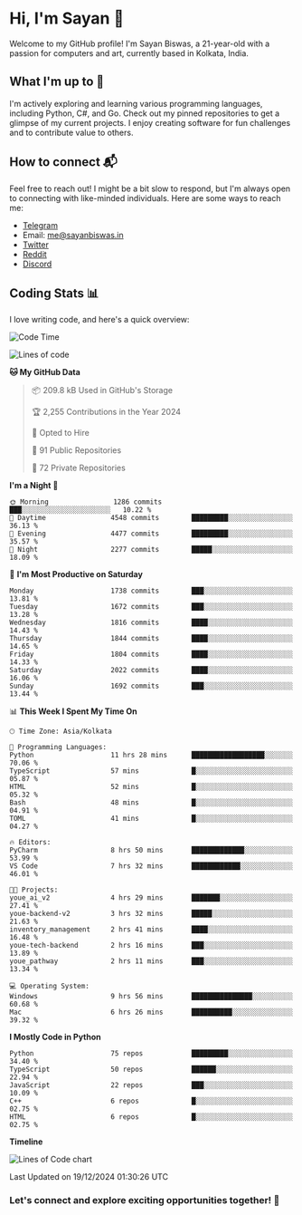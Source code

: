 # Hi, I'm Sayan 👋

Welcome to my GitHub profile! I'm Sayan Biswas, a 21-year-old with a passion for computers and art, currently based in Kolkata, India.

## What I'm up to 🚀

I'm actively exploring and learning various programming languages, including Python, C#, and Go. Check out my pinned repositories to get a glimpse of my current projects. I enjoy creating software for fun challenges and to contribute value to others.

## How to connect 📬

Feel free to reach out! I might be a bit slow to respond, but I'm always open to connecting with like-minded individuals. Here are some ways to reach me:

- [Telegram](https://t.me/dank_as_fuck)
- Email: [me@sayanbiswas.in](mailto:me@sayanbiswas.in)
- [Twitter](https://twitter.com/TheDankDel)
- [Reddit](https://www.reddit.com/user/dank_as_fuck_/)
- [Discord](https://discordapp.com/users/506536929152466945)

## Coding Stats 📊

I love writing code, and here's a quick overview:

<!--START_SECTION:waka-->
![Code Time](http://img.shields.io/badge/Code%20Time-2%2C004%20hrs%2012%20mins-blue)

![Lines of code](https://img.shields.io/badge/From%20Hello%20World%20I%27ve%20Written-6.4%20million%20lines%20of%20code-blue)

**🐱 My GitHub Data** 

> 📦 209.8 kB Used in GitHub's Storage 
 > 
> 🏆 2,255 Contributions in the Year 2024
 > 
> 💼 Opted to Hire
 > 
> 📜 91 Public Repositories 
 > 
> 🔑 72 Private Repositories 
 > 
**I'm a Night 🦉** 

```text
🌞 Morning                1286 commits        ███░░░░░░░░░░░░░░░░░░░░░░   10.22 % 
🌆 Daytime                4548 commits        █████████░░░░░░░░░░░░░░░░   36.13 % 
🌃 Evening                4477 commits        █████████░░░░░░░░░░░░░░░░   35.57 % 
🌙 Night                  2277 commits        █████░░░░░░░░░░░░░░░░░░░░   18.09 % 
```
📅 **I'm Most Productive on Saturday** 

```text
Monday                   1738 commits        ███░░░░░░░░░░░░░░░░░░░░░░   13.81 % 
Tuesday                  1672 commits        ███░░░░░░░░░░░░░░░░░░░░░░   13.28 % 
Wednesday                1816 commits        ████░░░░░░░░░░░░░░░░░░░░░   14.43 % 
Thursday                 1844 commits        ████░░░░░░░░░░░░░░░░░░░░░   14.65 % 
Friday                   1804 commits        ████░░░░░░░░░░░░░░░░░░░░░   14.33 % 
Saturday                 2022 commits        ████░░░░░░░░░░░░░░░░░░░░░   16.06 % 
Sunday                   1692 commits        ███░░░░░░░░░░░░░░░░░░░░░░   13.44 % 
```


📊 **This Week I Spent My Time On** 

```text
🕑︎ Time Zone: Asia/Kolkata

💬 Programming Languages: 
Python                   11 hrs 28 mins      ██████████████████░░░░░░░   70.06 % 
TypeScript               57 mins             █░░░░░░░░░░░░░░░░░░░░░░░░   05.87 % 
HTML                     52 mins             █░░░░░░░░░░░░░░░░░░░░░░░░   05.32 % 
Bash                     48 mins             █░░░░░░░░░░░░░░░░░░░░░░░░   04.91 % 
TOML                     41 mins             █░░░░░░░░░░░░░░░░░░░░░░░░   04.27 % 

🔥 Editors: 
PyCharm                  8 hrs 50 mins       █████████████░░░░░░░░░░░░   53.99 % 
VS Code                  7 hrs 32 mins       ████████████░░░░░░░░░░░░░   46.01 % 

🐱‍💻 Projects: 
youe_ai_v2               4 hrs 29 mins       ███████░░░░░░░░░░░░░░░░░░   27.41 % 
youe-backend-v2          3 hrs 32 mins       █████░░░░░░░░░░░░░░░░░░░░   21.63 % 
inventory_management     2 hrs 41 mins       ████░░░░░░░░░░░░░░░░░░░░░   16.48 % 
youe-tech-backend        2 hrs 16 mins       ███░░░░░░░░░░░░░░░░░░░░░░   13.89 % 
youe_pathway             2 hrs 11 mins       ███░░░░░░░░░░░░░░░░░░░░░░   13.34 % 

💻 Operating System: 
Windows                  9 hrs 56 mins       ███████████████░░░░░░░░░░   60.68 % 
Mac                      6 hrs 26 mins       ██████████░░░░░░░░░░░░░░░   39.32 % 
```

**I Mostly Code in Python** 

```text
Python                   75 repos            █████████░░░░░░░░░░░░░░░░   34.40 % 
TypeScript               50 repos            ██████░░░░░░░░░░░░░░░░░░░   22.94 % 
JavaScript               22 repos            ███░░░░░░░░░░░░░░░░░░░░░░   10.09 % 
C++                      6 repos             █░░░░░░░░░░░░░░░░░░░░░░░░   02.75 % 
HTML                     6 repos             █░░░░░░░░░░░░░░░░░░░░░░░░   02.75 % 
```



**Timeline**

![Lines of Code chart](https://raw.githubusercontent.com/Dank-del/Dank-del/main/assets/bar_graph.png)


 Last Updated on 19/12/2024 01:30:26 UTC
<!--END_SECTION:waka-->

### Let's connect and explore exciting opportunities together! 🚀
